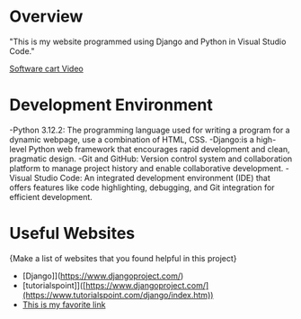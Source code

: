 # Overview

"This is my website programmed using Django and Python in Visual Studio Code."

[Software cart Video](https://www.youtube.com/watch?v=fNSMzLXWh-E)

# Development Environment

-Python 3.12.2: The programming language used for writing a program for a dynamic webpage, use a combination of HTML, CSS.
-Django:is a high-level Python web framework that encourages rapid development and clean, pragmatic design.
-Git and GitHub: Version control system and collaboration platform to manage project history and enable collaborative development.
-Visual Studio Code: An integrated development environment (IDE) that offers features like code highlighting, debugging, and Git integration for efficient development.

# Useful Websites

{Make a list of websites that you found helpful in this project}
* [Django]](https://www.djangoproject.com/)
* [tutorialspoint]]([https://www.djangoproject.com/](https://www.tutorialspoint.com/django/index.htm))
* [This is my favorite link](https://www.w3schools.com/django/index.php)
